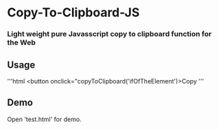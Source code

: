 # Copy-To-Clipboard-JS
### Light weight pure Javasscript copy to clipboard function for the Web

## Usage

'''html
<button onclick="copyToClipboard('ifOfTheElement')>Copy</button>
'''
                 
## Demo

Open 'test.html' for demo.
